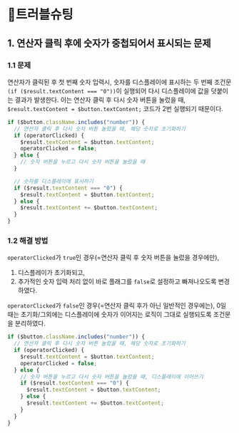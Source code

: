 # 🔫트러블슈팅

## 1. 연산자 클릭 후에 숫자가 중첩되어서 표시되는 문제

### 1.1 문제

연산자가 클릭된 후 첫 번째 숫자 입력시, 숫자를 디스플레이에 표시하는 두 번째 조건문 `(if ($result.textContent === "0"))`이 실행되어 다시 디스플레이에 값을 덧붙이는 결과가 발생한다. 이는 연산자 클릭 후 다시 숫자 버튼을 눌렀을 때, `$result.textContent = $button.textContent;` 코드가 2번 실행되기 때문이다.

```javascript
if ($button.className.includes("number")) {
  // 연산자 클릭 후 다시 숫자 버튼 눌렀을 때, 해당 숫자로 초기화하기
  if (operatorClicked) {
    $result.textContent = $button.textContent;
    operatorClicked = false;
  } else {
    // 숫자 버튼을 누르고 다시 숫자 버튼을 눌렀을 때
  }

  // 숫자를 디스플레이에 표시하기
  if ($result.textContent === "0") {
    $result.textContent = $button.textContent;
  } else {
    $result.textContent += $button.textContent;
  }
}
```

### 1.2 해결 방법

`operatorClicked`가 `true`인 경우(=연산자 클릭 후 숫자 버튼을 눌렀을 경우에만),

1. 디스플레이가 초기화되고,
2. 추가적인 숫자 입력 처리 없이 바로 플래그를 `false`로 설정하고 빠져나오도록 변경하였다.

`operatorClicked`가 `false`인 경우(=연산자 클릭 후가 아닌 일반적인 경우에는),
0일 때는 초기화/그외에는 디스플레이에 숫자가 이어지는 로직이 그대로 실행되도록 조건문을 분리하였다.

```javascript
if ($button.className.includes("number")) {
  // 연산자 클릭 후 다시 숫자 버튼 눌렀을 때, 해당 숫자로 초기화하기
  if (operatorClicked) {
    $result.textContent = $button.textContent;
    operatorClicked = false;
  } else {
    // 숫자 버튼을 누르고 다시 숫자 버튼을 눌렀을 때, 디스플레이에 이어쓰기
    if ($result.textContent === "0") {
      $result.textContent = $button.textContent;
    } else {
      $result.textContent += $button.textContent;
    }
  }
}
```
